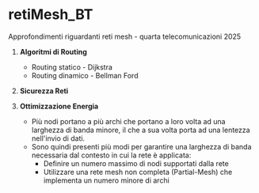 # retiMesh_BT
Approfondimenti riguardanti reti mesh - quarta telecomunicazioni 2025
1. **Algoritmi di Routing**
   - Routing statico - Dijkstra
   - Routing dinamico - Bellman Ford

2. **Sicurezza Reti**

3. **Ottimizzazione Energia**
   - Più nodi portano a più archi che portano a loro volta ad una larghezza di banda minore, il che a sua volta porta ad una lentezza nell'invio di dati. 
   - Sono quindi presenti più modi per garantire una larghezza di banda necessaria dal contesto in cui la rete è applicata:
     - Definire un numero massimo di nodi supportati dalla rete
     - Utilizzare una rete mesh non completa (Partial-Mesh) che implementa un numero minore di archi
